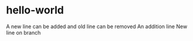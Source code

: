 # hello-world

A new line can be added and old line can be removed
An addition line
New line on branch

